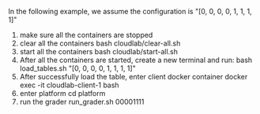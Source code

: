 In the following example, we assume the configuration is "[0, 0, 0, 0, 1, 1, 1, 1]"

1. make sure all the containers are stopped
2. clear all the containers
   bash cloudlab/clear-all.sh
3. start all the containers
   bash cloudlab/start-all.sh
4. After all the containers are started, create a new terminal and run:
   bash load_tables.sh "[0, 0, 0, 0, 1, 1, 1, 1]"
5. After successfully load the table, enter client docker container
   docker exec -it cloudlab-client-1 bash
6. enter platform
   cd platform
7. run the grader
   run_grader.sh 00001111
